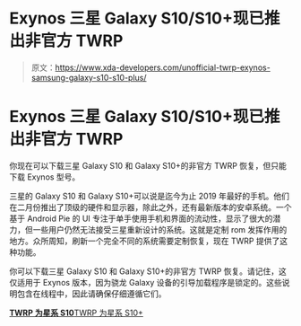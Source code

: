 # Exynos 三星 Galaxy S10/S10+现已推出非官方 TWRP

> 原文：<https://www.xda-developers.com/unofficial-twrp-exynos-samsung-galaxy-s10-s10-plus/>

# Exynos 三星 Galaxy S10/S10+现已推出非官方 TWRP

你现在可以下载三星 Galaxy S10 和 Galaxy S10+的非官方 TWRP 恢复，但只能下载 Exynos 型号。

三星的 Galaxy S10 和 Galaxy S10+可以说是迄今为止 2019 年最好的手机。他们在二月份推出了顶级的硬件和显示器，除此之外，还有最新版本的安卓系统。一个基于 Android Pie 的 UI 专注于单手使用手机和界面的流动性，显示了很大的潜力，但一些用户仍然无法接受三星重新设计的系统。这就是定制 rom 发挥作用的地方。众所周知，刷新一个完全不同的系统需要定制恢复，现在 TWRP 提供了这种功能。

你可以下载三星 Galaxy S10 和 Galaxy S10+的非官方 TWRP 恢复。请记住，这仅适用于 Exynos 版本，因为骁龙 Galaxy 设备的引导加载程序是锁定的。这些说明包含在线程中，因此请确保仔细遵循它们。

[**TWRP 为星系 S10**](https://forum.xda-developers.com/galaxy-s10/development/recovery-twrp-galaxy-s10-magisk-t3919248)[TWRP 为星系 S10+](https://forum.xda-developers.com/s10-plus/development/recovery-twrp-galaxy-s10-magisk-t3919246)